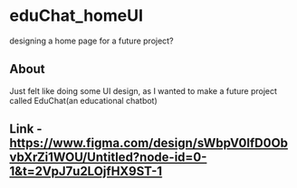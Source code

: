 # eduChat_homeUI
designing a home page for a future project?

## About
Just felt like doing some UI design, as I wanted to make a future project called EduChat(an educational chatbot)

## Link - https://www.figma.com/design/sWbpV0lfD0ObvbXrZi1WOU/Untitled?node-id=0-1&t=2VpJ7u2LOjfHX9ST-1
